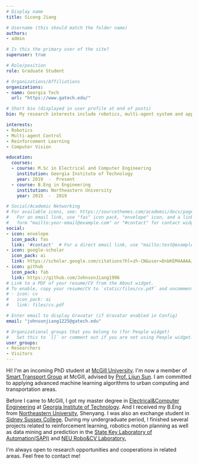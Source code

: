 ```yaml
---
# Display name
title: Sicong Jiang

# Username (this should match the folder name)
authors:
- admin

# Is this the primary user of the site?
superuser: true

# Role/position
role: Graduate Student 

# Organizations/Affiliations
organizations:
- name: Georgia Tech
  url: "https://www.gatech.edu/"

# Short bio (displayed in user profile at end of posts)
bio: My research interests include robotics, multi-agent system and appilcations of reinforcement learning.

interests:
- Robotics
- Multi-agent Control 
- Reinforcement Learning
- Computer Vision

education:
  courses:
  - course: M.Sc in Electrical and Computer Engineering
    institution: Georgia Institute of Technology
    year: 2019  -  Present
  - course: B.Eng in Engineering
    institution: Northeastern University
    year: 2015  -  2019

# Social/Academic Networking
# For available icons, see: https://sourcethemes.com/academic/docs/page-builder/#icons
#   For an email link, use "fas" icon pack, "envelope" icon, and a link in the
#   form "mailto:your-email@example.com" or "#contact" for contact widget.
social:
- icon: envelope
  icon_pack: fas
  link: '#contact'  # For a direct email link, use "mailto:test@example.org".
- icon: google-scholar
  icon_pack: ai
  link: https://scholar.google.com/citations?hl=zh-CN&user=DnbKEM4AAAAJ
- icon: github
  icon_pack: fab
  link: https://github.com/JohnsonJiang1996
# Link to a PDF of your resume/CV from the About widget.
# To enable, copy your resume/CV to `static/files/cv.pdf` and uncomment the lines below.
# - icon: cv
#   icon_pack: ai
#   link: files/cv.pdf

# Enter email to display Gravatar (if Gravatar enabled in Config)
email: "johnsonjiang1225@gatech.edu"

# Organizational groups that you belong to (for People widget)
#   Set this to `[]` or comment out if you are not using People widget.
user_groups:
- Researchers
- Visitors
---
```

Hi! I'm an incoming PhD student at [McGill University](https://www.mcgill.ca/). I'm now a member of [Smart Transport Group](https://smart-transport.github.io/) at McGill, advised by [Prof. Lijun Sun](https://lijunsun.github.io/). I am committed to applying advanced machine learning algorithms to urban computing and transportation areas.

Before I came to McGill, I got my master degree in [Electrical&Computer Engineering](https://www.ece.gatech.edu/) at [Georgia Institute of Technology](https://www.gatech.edu). And I received my B.Eng from [Northeastern University](http://english.neu.edu.cn/), Shenyang. I was also an exchange student in [Sidney Sussex College](https://www.sid.cam.ac.uk/). During my undergraduate period, I finished several projects related to reinforcement learning, robotics motion planning  as well as data mining and prediction in the [State Key Laboratory of Automation(SAPI)](http://www.sapi.neu.edu.cn/sapienglish/) and [NEU Robo&CV Laboratory.](http://www.rse.neu.edu.cn/rseenglish/)

I'm always open to research opportunities and cooperations in related areas. Feel free to contact me!
